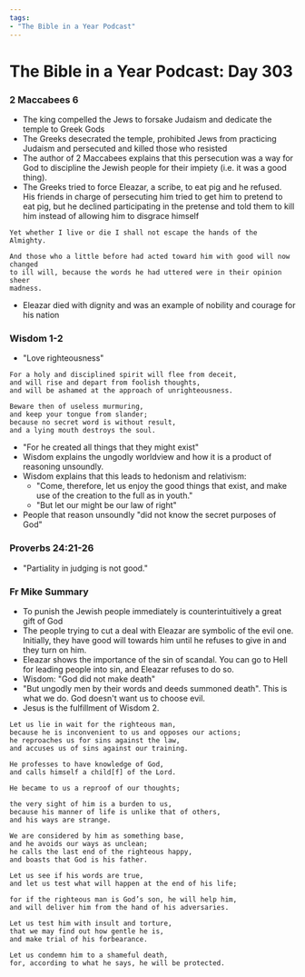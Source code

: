 ```yaml
---
tags:
- "The Bible in a Year Podcast"
---
```


# The Bible in a Year Podcast: Day 303

### 2 Maccabees 6
- The king compelled the Jews to forsake Judaism and dedicate the temple to 
Greek Gods
- The Greeks desecrated the temple, prohibited Jews from practicing Judaism and 
persecuted and killed those who resisted
- The author of 2 Maccabees explains that this persecution was a way for God
to discipline the Jewish people for their impiety (i.e. it was a good thing).
- The Greeks tried to force Eleazar, a scribe, to eat pig and he refused. His 
friends in charge of persecuting him tried to get him to pretend to eat pig,
but he declined participating in the pretense and told them to kill him instead
of allowing him to disgrace himself

```
Yet whether I live or die I shall not escape the hands of the Almighty.
```

```
And those who a little before had acted toward him with good will now changed 
to ill will, because the words he had uttered were in their opinion sheer 
madness.
```
- Eleazar died with dignity and was an example of nobility and courage for his 
nation

### Wisdom 1-2
- "Love righteousness"

```
For a holy and disciplined spirit will flee from deceit,
and will rise and depart from foolish thoughts,
and will be ashamed at the approach of unrighteousness.
```

```
Beware then of useless murmuring,
and keep your tongue from slander;
because no secret word is without result,
and a lying mouth destroys the soul.
```

- "For he created all things that they might exist"
- Wisdom explains the ungodly worldview and how it is a product of reasoning 
unsoundly.
- Wisdom explains that this leads to hedonism and relativism: 
  - "Come, therefore, let us enjoy the good things that exist, and make use 
  of the creation to the full as in youth."
  - "But let our might be our law of right"
- People that reason unsoundly "did not know the secret purposes of God"

### Proverbs 24:21-26
- "Partiality in judging is not good."

### Fr Mike Summary
- To punish the Jewish people immediately is counterintuitively a great 
gift of God 
- The people trying to cut a deal with Eleazar are symbolic of the evil one.
Initially, they have good will towards him until he refuses to give in and 
they turn on him.
- Eleazar shows the importance of the sin of scandal. You can go to Hell for 
leading people into sin, and Eleazar refuses to do so.
- Wisdom: "God did not make death"
- "But ungodly men by their words and deeds summoned death". This is what we 
do. God doesn't want us to choose evil.
- Jesus is the fulfillment of Wisdom 2.

```
Let us lie in wait for the righteous man,
because he is inconvenient to us and opposes our actions;
he reproaches us for sins against the law,
and accuses us of sins against our training.
 
He professes to have knowledge of God,
and calls himself a child[f] of the Lord.
 
He became to us a reproof of our thoughts;
 
the very sight of him is a burden to us,
because his manner of life is unlike that of others,
and his ways are strange.

We are considered by him as something base,
and he avoids our ways as unclean;
he calls the last end of the righteous happy,
and boasts that God is his father.
 
Let us see if his words are true,
and let us test what will happen at the end of his life;
 
for if the righteous man is God’s son, he will help him,
and will deliver him from the hand of his adversaries.
 
Let us test him with insult and torture,
that we may find out how gentle he is,
and make trial of his forbearance.

Let us condemn him to a shameful death,
for, according to what he says, he will be protected.
```
